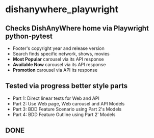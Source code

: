 # dishanywhere_playwright
## Checks DishAnyWhere home via Playwright python-pytest
- Footer's copyright year and release version
- Search finds specific network, shows, movies
- **Most Popular** carousel via its API response
- **Available Now** carousel via its API response
- **Promotion** carousel via API its response

## Tested via progress better style parts
- Part 1: Direct linear tests for Web and API
- Part 2: Use Web page, Web carousel and API Models
- Part 3: BDD Feature Scenario using Part 2's Models
- Part 4: BDD Feature Outline using Part 2' Models

## DONE

